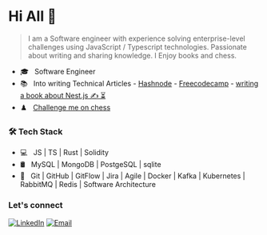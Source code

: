 # Hi All 👋

> I am a Software engineer with experience solving enterprise-level challenges using JavaScript / Typescript technologies. Passionate about writing and sharing knowledge. I Enjoy books and chess.

- 🎓 &nbsp; Software Engineer
- 📚 &nbsp; Into writing Technical Articles - [Hashnode](https://paclinjanja.hashnode.dev/) - [Freecodecamp](https://www.freecodecamp.org/news/author/paclinjanja/) - [writing a book about Nest.js ✍️ ⏳](https://www.linkedin.com/posts/pacifique-linjanja_packt-nestjs-nodejs-activity-7095839935445839872-TdRL?utm_source=share&utm_medium=member_desktop)
- ♟️ &nbsp; [Challenge me on chess](https://www.chess.com/member/ghostpac)

<h3>🛠 Tech Stack</h3>

- 💻 &nbsp; JS | TS | Rust | Solidity
- 🛢 &nbsp; MySQL | MongoDB | PostgeSQL | sqlite
- 🔧 &nbsp; Git | GitHub | GitFlow | Jira | Agile | Docker | Kafka | Kubernetes | RabbitMQ | Redis | Software Architecture

<h3> Let's connect </h3>

<p align="left">
<a href="https://linkedin.com/in/pacifique-linjanja/"><img alt="LinkedIn" src="https://img.shields.io/badge/LinkedIn-pacifiquelinjanja-blue?style=flat-square&logo=linkedin"></a>
<a href="mailto:pacilinja2@gmail.com"><img alt="Email" src="https://img.shields.io/badge/Email-pacilinja2@gmail.com-blue?style=flat-square&logo=Microsoft%20outlook"></a>
</p>
